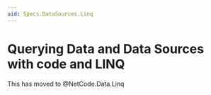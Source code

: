 ```yaml
---
uid: Specs.DataSources.Linq
---
```

# Querying Data and Data Sources with code and LINQ

This has moved to @NetCode.Data.Linq